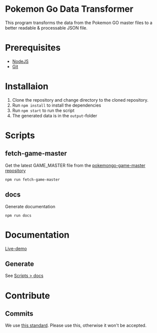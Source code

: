 # Pokemon Go Data Transformer

This program transforms the data from the Pokemon GO master files
to a better readable & processable JSON file.

# Prerequisites

- [NodeJS](https://nodejs.org/en/)
- [Git](https://git-scm.com/)

# Installaion


1. Clone the repository and change directory to the cloned repository.
2. Run `npm install` to install the dependencies
3. Run `npm start` to run the script
4. The generated data is in the `output`-folder

# Scripts
## fetch-game-master
Get the latest GAME_MASTER file from the [pokemongo-game-master repository](https://github.com/BrunnerLivio/pokemongo-game-master)
```
npm run fetch-game-master
```
## docs
Generate documentation 
```
npm run docs
```

# Documentation

[Live-demo](https://brunnerlivio.github.io/pokemongo-data-normalizer/)

## Generate

See [Scripts > docs](#docs)

# Contribute


## Commits
We use [this standard](https://github.com/erlang/otp/wiki/Writing-good-commit-messages). Please use this, otherwise it won't be accepted.